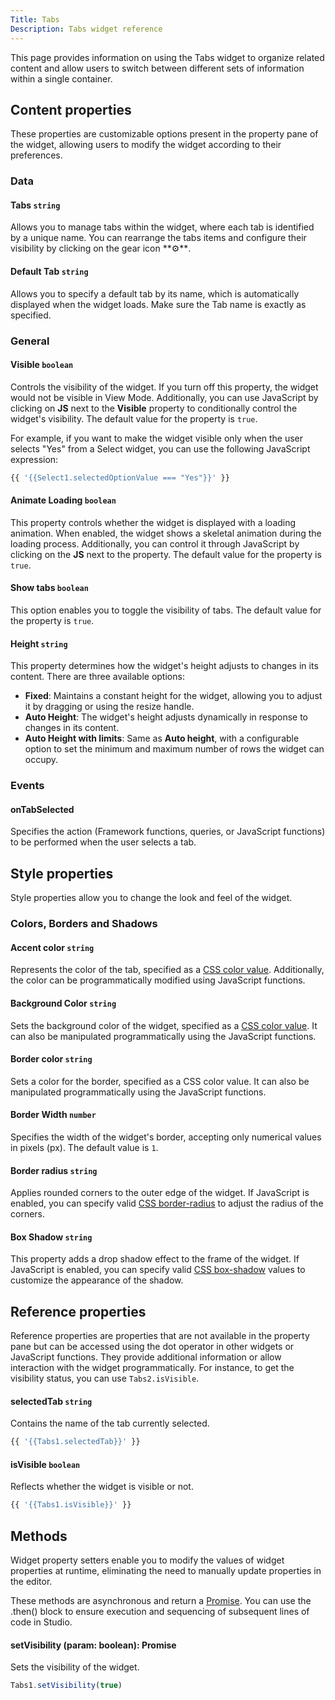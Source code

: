 ```yaml
---
Title: Tabs
Description: Tabs widget reference
---
```


<!--
README

For guidance on how to write documenation, see https://dev.stage.spread.ai/docs/contributor/guide.html. Contact Documentation when this document is ready for review.
-->

This page provides information on using the Tabs widget to organize related content and allow users to switch between different sets of information within a single container.

## Content properties

These properties are customizable options present in the property pane of the widget, allowing users to modify the widget according to their preferences.

### Data

#### Tabs `string`

Allows you to manage tabs within the widget, where each tab is identified by a unique name. You can rearrange the tabs items and configure their visibility by clicking on the gear icon **⚙**️.

#### Default Tab `string`

Allows you to specify a default tab by its name, which is automatically displayed when the widget loads. Make sure the Tab name is exactly as specified.

### General

####

#### Visible `boolean`

Controls the visibility of the widget. If you turn off this property, the widget would not be visible in View Mode. Additionally, you can use JavaScript by clicking on **JS** next to the **Visible** property to conditionally control the widget's visibility. The default value for the property is `true`.

For example, if you want to make the widget visible only when the user selects "Yes" from a Select widget, you can use the following JavaScript expression:

```js
{{ '{{Select1.selectedOptionValue === "Yes"}}' }}
```

#### Animate Loading `boolean`

This property controls whether the widget is displayed with a loading animation. When enabled, the widget shows a skeletal animation during the loading process. Additionally, you can control it through JavaScript by clicking on the **JS** next to the property. The default value for the property is `true`.

#### Show tabs `boolean`

This option enables you to toggle the visibility of tabs. The default value for the property is `true`.

#### Height `string`

This property determines how the widget's height adjusts to changes in its content. There are three available options:

* **Fixed**: Maintains a constant height for the widget, allowing you to adjust it by dragging or using the resize handle.
* **Auto Height**: The widget's height adjusts dynamically in response to changes in its content.
* **Auto Height with limits**: Same as **Auto height**, with a configurable option to set the minimum and maximum number of rows the widget can occupy.

### Events

#### onTabSelected

Specifies the action (Framework functions, queries, or JavaScript functions) to be performed when the user selects a tab.

## Style properties

Style properties allow you to change the look and feel of the widget.

### Colors, Borders and Shadows

#### Accent color `string`

Represents the color of the tab, specified as a [CSS color value](https://developer.mozilla.org/en-US/docs/Web/CSS/color). Additionally, the color can be programmatically modified using JavaScript functions.

#### Background Color `string`

Sets the background color of the widget, specified as a [CSS color value](https://developer.mozilla.org/en-US/docs/Web/CSS/color). It can also be manipulated programmatically using the JavaScript functions.

#### Border color `string`

Sets a color for the border, specified as a CSS color value. It can also be manipulated programmatically using the JavaScript functions.

#### Border Width `number`

Specifies the width of the widget's border, accepting only numerical values in pixels (px). The default value is `1`.

#### Border radius `string`

Applies rounded corners to the outer edge of the widget. If JavaScript is enabled, you can specify valid [CSS border-radius](https://developer.mozilla.org/en-US/docs/Web/CSS/border-radius) to adjust the radius of the corners.

#### Box Shadow `string`

This property adds a drop shadow effect to the frame of the widget. If JavaScript is enabled, you can specify valid [CSS box-shadow](https://developer.mozilla.org/en-US/docs/Web/CSS/box-shadow) values to customize the appearance of the shadow.

## Reference properties

Reference properties are properties that are not available in the property pane but can be accessed using the dot operator in other widgets or JavaScript functions. They provide additional information or allow interaction with the widget programmatically. For instance, to get the visibility status, you can use `Tabs2.isVisible`.

#### selectedTab `string`

Contains the name of the tab currently selected.

```js
{{ '{{Tabs1.selectedTab}}' }}
```

#### isVisible `boolean`

Reflects whether the widget is visible or not.

```js
{{ '{{Tabs1.isVisible}}' }}
```

## Methods

Widget property setters enable you to modify the values of widget properties at runtime, eliminating the need to manually update properties in the editor.

These methods are asynchronous and return a [Promise](/writing-code-in-studio/using-js-promises.md). You can use the .then() block to ensure execution and sequencing of subsequent lines of code in Studio.

#### setVisibility (param: boolean): Promise

Sets the visibility of the widget.

```js
Tabs1.setVisibility(true)
```
